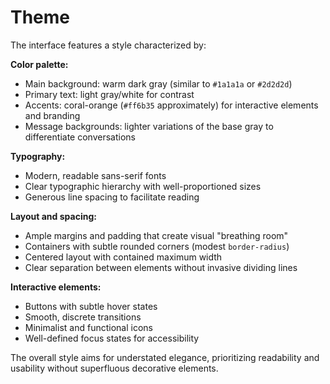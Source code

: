 # Theme

The interface features a style characterized by:

**Color palette:**

- Main background: warm dark gray (similar to `#1a1a1a` or `#2d2d2d`)
- Primary text: light gray/white for contrast
- Accents: coral-orange (`#ff6b35` approximately) for interactive elements and branding
- Message backgrounds: lighter variations of the base gray to differentiate conversations

**Typography:**

- Modern, readable sans-serif fonts
- Clear typographic hierarchy with well-proportioned sizes
- Generous line spacing to facilitate reading

**Layout and spacing:**

- Ample margins and padding that create visual "breathing room"
- Containers with subtle rounded corners (modest `border-radius`)
- Centered layout with contained maximum width
- Clear separation between elements without invasive dividing lines

**Interactive elements:**

- Buttons with subtle hover states
- Smooth, discrete transitions
- Minimalist and functional icons
- Well-defined focus states for accessibility

The overall style aims for understated elegance, prioritizing readability and usability without superfluous decorative elements.
